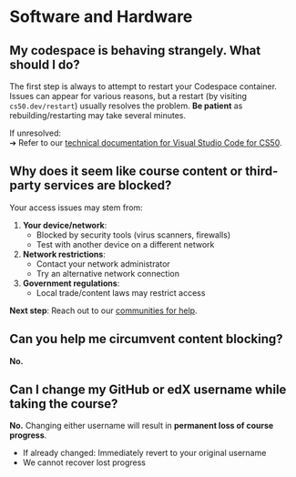 # Software and Hardware

## My codespace is behaving strangely. What should I do?
The first step is always to attempt to restart your Codespace container. Issues can appear for various reasons, but a restart (by visiting `cs50.dev/restart`) usually resolves the problem. **Be patient** as rebuilding/restarting may take several minutes.  

If unresolved:  
➔ Refer to our [technical documentation for Visual Studio Code for CS50](https://cs50.readthedocs.io/vscode/).

## Why does it seem like course content or third-party services are blocked?
Your access issues may stem from:  
1. **Your device/network**:  
   - Blocked by security tools (virus scanners, firewalls)  
   - Test with another device on a different network  
2. **Network restrictions**:  
   - Contact your network administrator  
   - Try an alternative network connection  
3. **Government regulations**:  
   - Local trade/content laws may restrict access  

**Next step**: Reach out to our [communities for help](https://cs50.harvard.edu/community).

## Can you help me circumvent content blocking?
**No.**

## Can I change my GitHub or edX username while taking the course?
**No.** Changing either username will result in **permanent loss of course progress**.  
- If already changed: Immediately revert to your original username  
- We cannot recover lost progress  
